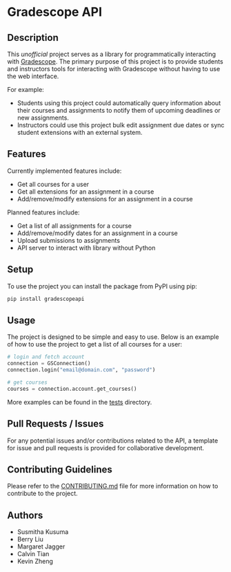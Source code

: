 # Gradescope API

## Description

This *unofficial* project serves as a library for programmatically interacting with [Gradescope](https://www.gradescope.com/). The primary purpose of this project is to provide students and instructors tools for interacting with Gradescope without having to use the web interface.

For example:

* Students using this project could automatically query information about their courses and assignments to notify them of upcoming deadlines or new assignments.
* Instructors could use this project bulk edit assignment due dates or sync student extensions with an external system.

## Features

Currently implemented features include:

* Get all courses for a user
* Get all extensions for an assignment in a course
* Add/remove/modify extensions for an assignment in a course

Planned features include:

* Get a list of all assignments for a course
* Add/remove/modify dates for an assignment in a course
* Upload submissions to assignments
* API server to interact with library without Python

## Setup

To use the project you can install the package from PyPI using pip:

```bash
pip install gradescopeapi
```

## Usage

The project is designed to be simple and easy to use. Below is an example of how to use the project to get a list of all courses for a user:

```python
# login and fetch account
connection = GSConnection()
connection.login("email@domain.com", "password")

# get courses
courses = connection.account.get_courses()
```

More examples can be found in the [tests](tests/) directory.

## Pull Requests / Issues

For any potential issues and/or contributions related to the API, a template for issue and pull requests is provided for collaborative development.

## Contributing Guidelines

Please refer to the [CONTRIBUTING.md](docs/CONTRIBUTING.md) file for more information on how to contribute to the project.

## Authors

- Susmitha Kusuma
- Berry Liu
- Margaret Jagger
- Calvin Tian
- Kevin Zheng
